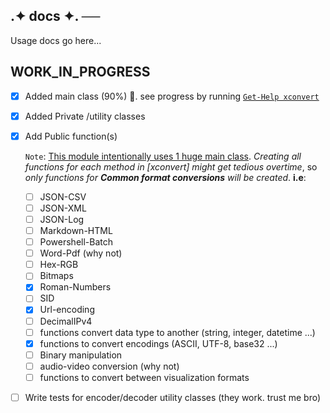 ## .✦ docs ✦. ──

Usage docs go here...

## WORK_IN_PROGRESS

- [x] Added main class (90%) 🎉. see progress by running
      [`Get-Help xconvert`](https://github.com/alainQtec/cliHelper.XConvert/blob/main/.github/CONTRIBUTING.md)
- [x] Added Private /utility classes
- [x] Add Public function(s)

  `Note`: [This module intentionally uses 1 huge main class](). _Creating all
  functions for each method in [xconvert] might get tedious overtime_, so _only
  functions for **Common format conversions** will be created_. **i.e**:

  - [ ] JSON-CSV
  - [ ] JSON-XML
  - [ ] JSON-Log
  - [ ] Markdown-HTML
  - [ ] Powershell-Batch
  - [ ] Word-Pdf (why not)
  - [ ] Hex-RGB
  - [ ] Bitmaps
  - [x] Roman-Numbers
  - [ ] SID
  - [x] Url-encoding
  - [ ] DecimalIPv4
  - [ ] functions convert data type to another (string, integer, datetime ...)
  - [x] functions to convert encodings (ASCII, UTF-8, base32 ...)
  - [ ] Binary manipulation
  - [ ] audio-video conversion (why not)
  - [ ] functions to convert between visualization formats
- [ ] Write tests for encoder/decoder utility classes (they work. trust me bro)
